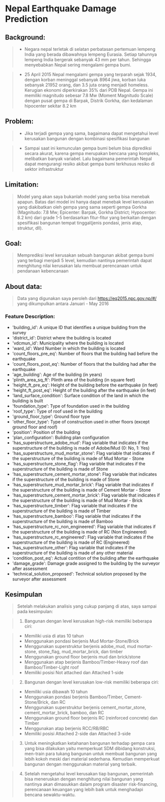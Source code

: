 # Nepal Earthquake Damage Prediction

## Background: 
> - Negara nepal terletak di selatan perbatasan pertemuan lempeng India yang berada dibawahnya lempeng Eurasia. Setiap tahunnya lempeng India bergerak sebanyak 43 mm per tahun. Sehingga menyebabkan Nepal sering mengalami gempa bumi.

> - 25 April 2015 Nepal mengalami gempa yang terparah sejak 1934, dengan korban meninggal sebanyak 8964 jiwa, korban luka sebanyak 21952 orang, dan 3.5 juta orang menjadi homeless. Kerugian ekonomi diperkirakan 35% dari PDB Nepal. Gempa ini memiliki magnitudo sebesar 7.8 Mw (Moment Magnitudo Scale) dengan pusat gempa di Barpak, Distrik Gorkha, dan kedalaman hipocenter sekitar 8.2 km

## Problem:
> - Jika terjadi gempa yang sama, bagaimana dapat mengetahui level kerusakan bangunan dengan kombinasi spesifikasi bangunan

> - Sampai saat ini kemunculan gempa bumi belum bisa diprediksi secara akurat, karena gempa merupakan bencana yang kompleks, melibatkan banyak variabel. Lalu bagaimana pemerintah Nepal dapat mengurangi resiko akibat gempa bumi terkhusus resiko di sektor infrastruktur

## Limitation:
> Model yang akan saya bukanlah model yang serba bisa menebak apapun. Batas dari model ini hanya dapat menebak level kerusakan yang diakibatkan oleh gempa yang sama seperti gempa Gorkha (Magnitudo: 7.8 Mw; Epicenter: Barpak, Gorkha District; Hypocenter: 8.2 km) dari grade 1-5 berdasarkan fitur-fitur yang berkaitan dengan spesifikasi bangunan tempat tinggal(jenis pondasi, jenis atap, struktur, dll).

## Goal: 
> Memprediksi level kerusakan sebuah bangunan akibat gempa bumi yang terbagi menjadi 5 level, kemudian nantinya pemerintah dapat menghitung nilai kerusakan lalu membuat perencanaan untuk pendanaan kebencanaan

## About data:
> Data yang digunakan saya peroleh dari https://eq2015.npc.gov.np/#/ yang dikumpulkan antara Januari - May 2016

### Feature Description:
- 'building_id': A unique ID that identifies a unique building from the survey
- 'district_id': District where the building is located
- 'vdcmun_id': Municipality where the building is located
- 'ward_id': Ward Number in which the building is located
- 'count_floors_pre_eq': Number of floors that the building had before the earthquake 
- 'count_floors_post_eq': Number of floors that the building had after the earthquake
- 'age_building': Age of the building (in years)
- 'plinth_area_sq_ft': Plinth area of the building (in square feet)
- 'height_ft_pre_eq': Height of the building before the earthquake (in feet)
- 'height_ft_post_eq': Height of the building after the earthquake (in feet)
- 'land_surface_condition': Surface condition of the land in which the building is built
- 'foundation_type': Type of foundation used in the building
- 'roof_type': Type of roof used in the building
- 'ground_floor_type': Ground floor type 
- 'other_floor_type': Type of construction used in other floors (except ground floor and roof)
- 'position': Position of the building
- 'plan_configuration': Building plan configuration
- 'has_superstructure_adobe_mud': Flag variable that indicates if the superstructure of the building is made of Adobe/Mud (0: No, 1: Yes)
- 'has_superstructure_mud_mortar_stone': Flag variable that indicates if the superstructure of the building is made of Mud Mortar - Stone
- 'has_superstructure_stone_flag': Flag variable that indicates if the superstructure of the building is made of Stone
- 'has_superstructure_cement_mortar_stone': Flag variable that indicates if the superstructure of the building is made of Stone
- 'has_superstructure_mud_mortar_brick': Flag variable that indicates if the superstructure of the building is made of Cement Mortar - Stone
- 'has_superstructure_cement_mortar_brick': Flag variable that indicates if the superstructure of the building is made of Mud Mortar - Brick 
- 'has_superstructure_timber': Flag variable that indicates if the superstructure of the building is made of Timber
- 'has_superstructure_bamboo': Flag variable that indicates if the superstructure of the building is made of Bamboo
- 'has_superstructure_rc_non_engineered': Flag variable that indicates if the superstructure of the building is made of RC (Non Engineered)
- 'has_superstructure_rc_engineered': Flag variable that indicates if the superstructure of the building is made of RC (Engineered)
- 'has_superstructure_other': Flag variable that indicates if the superstructure of the building is made of any other material
- 'condition_post_eq': Actual contition of the building after the earthquake
- 'damage_grade': Damage grade assigned to the building by the surveyor after assessment
- 'technical_solution_proposed': Technical solution proposed by the surveyor after assessment

## Kesimpulan
> Setelah melakukan analisis yang cukup panjang di atas, saya sampai pada kesimpulan:

> 1. Bangunan dengan level kerusakan high-risk memiliki beberapa ciri:

>   - Memiliki usia di atas 10 tahun
>   - Menggunakan pondasi berjenis Mud Mortar-Stone/Brick
>   - Menggunakan superstruktur berjenis adobe_mud, mud mortar-stone, stone_flag, mud_mortar_brick, dan timber
>   - Menggunakan ground floor berjenis mud dan brick/stone
>   - Menggunakan atap berjenis Bamboo/Timber-Heavy roof dan Bamboo/Timber-Light roof
>   - Memiliki posisi Not attached dan Attached 1-side

> 2. Bangunan dengan level kerusakan low-risk memiliki beberapa ciri:

>   - Memiliki usia dibawah 10 tahun
>   - Menggunakan pondasi berjenis Bamboo/Timber, Cement-Stone/Brick, dan RC
>   - Menggunakan superstruktur berjenis cement_mortar_stone, cement_mortar_brick, bamboo, dan RC
>   - Menggunakan ground floor berjenis RC (reinforced concrete) dan Timber
>   - Menggunakan atap berjenis RCC/RB/RBC
>   - Memiliki posisi Attached 2-side dan Attached 3-side

> 3. Untuk meningkatkan ketahanan bangunan terhadap gempa cara yang bisa dilakukan yaitu memperkuat SDM dibidang konstruksi, men-train para tukang bangunan untuk membuat bangunan yang lebih kokoh meski dari material sederhana. Kemudian memperkuat bangunan dengan menggunakan material yang terbaik.

> 4. Setelah mengetahui level kerusakan tiap bangunan, pemerintah bisa meneruskan dengan menghitung nilai bangunan yang nantinya akan dimasukkan dalam program disaster risk-financing, perencanaan keuangan yang lebih baik untuk menghadapi bencana sewaktu-waktu.
